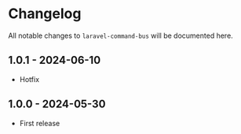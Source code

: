 # Changelog

All notable changes to `laravel-command-bus` will be documented here.

## 1.0.1 - 2024-06-10

* Hotfix

## 1.0.0 - 2024-05-30

* First release
